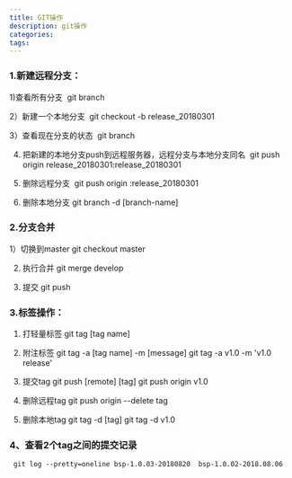 ```yaml
---
title: GIT操作
description: git操作
categories:
tags:
---
```





### 1.新建远程分支： 

1)查看所有分支
 git branch 
 

2）新建一个本地分支
 git checkout -b release_20180301
 

3）查看现在分支的状态
 git branch 
 

4) 把新建的本地分支push到远程服务器，远程分支与本地分支同名
 git push origin release_20180301:release_20180301
 

5) 删除远程分支
 git push origin :release_20180301

6) 删除本地分支
 git branch -d [branch-name]
  
 
### 2.分支合并 
1）切换到master
git checkout master

2) 执行合并
git merge develop

3) 提交
git push

### 3.标签操作： ###
1) 打轻量标签
git tag [tag name]

2) 附注标签
git tag -a [tag name] -m [message]
git tag -a v1.0 -m 'v1.0 release'

3) 提交tag
git push [remote] [tag]
git push origin v1.0

4) 删除远程tag
git push origin --delete tag <tagname>

5) 删除本地tag
git tag -d [tag]
git tag -d v1.0

### 4、查看2个tag之间的提交记录 ###

     git log --pretty=oneline bsp-1.0.03-20180820  bsp-1.0.02-2018.08.06
